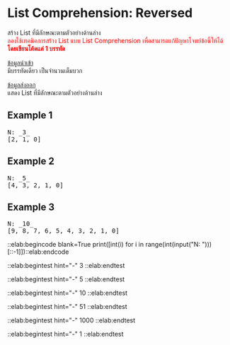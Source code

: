 # List Comprehension: Reversed

สร้าง List ที่มีลักษณะตามตัวอย่างด้านล่าง  
<span style="color: red;">ลองใช้เทคนิคการสร้าง List แบบ List Comprehension เพื่อสามารถแก้ปัญหาโจทย์ข้อนี้ให้ได้  
**โดยเขียนโค้ดแค่ 1 บรรทัด**</span>

<u>ข้อมูลนำเข้า</u>  
มีบรรทัดเดียว เป็นจำนวนเต็มบวก  

<u>ข้อมูลส่งออก</u>  
แสดง List ที่มีลักษณะตามตัวอย่างด้านล่าง

## Example 1
<pre class="output">
N: _3_
[2, 1, 0]
</pre>

## Example 2
<pre class="output">
N: _5_
[4, 3, 2, 1, 0]
</pre>

## Example 3
<pre class="output">
N: _10_
[9, 8, 7, 6, 5, 4, 3, 2, 1, 0]
</pre>

::elab:begincode blank=True
print([int(i) for i in range(int(input("N: ")))[::-1]])::elab:endcode

::elab:begintest hint="-"
3
::elab:endtest

::elab:begintest hint="-"
5
::elab:endtest

::elab:begintest hint="-"
10
::elab:endtest

::elab:begintest hint="-"
51
::elab:endtest

::elab:begintest hint="-"
1000
::elab:endtest

::elab:begintest hint="-"
1
::elab:endtest